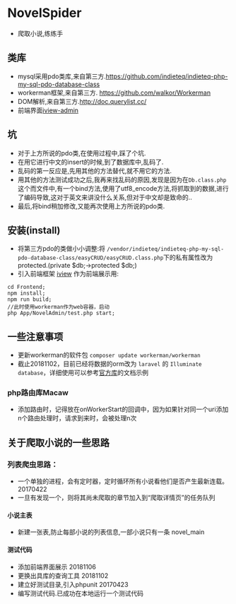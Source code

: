 # NovelSpider
* 爬取小说,练练手

## 类库
* mysql采用pdo类库,来自第三方.https://github.com/indieteq/indieteq-php-my-sql-pdo-database-class
* workerman框架,来自第三方. https://github.com/walkor/Workerman
* DOM解析,来自第三方.http://doc.querylist.cc/
* 前端界面[iview-admin](https://github.com/iview/iview-admin)

## 坑
* 对于上方所说的pdo类,在使用过程中,踩了个坑.
* 在用它进行中文的insert的时候,到了数据库中,乱码了.
* 乱码的第一反应是,先用其他的方法替代,就不用它的方法.
* 用其他的方法测试成功之后,我再来找乱码的原因,发现是因为在`Db.class.php`这个而文件中,有一个bind方法,使用了utf8_encode方法,将抓取到的数据,进行了编码导致,这对于英文来讲没什么关系,但对于中文却是致命的..
* 最后,将bind稍加修改,又能再次使用上方所说的pdo类.

## 安装(install)
* 将第三方pdo的类做小小调整:将 `/vendor/indieteq/indieteq-php-my-sql-pdo-database-class/easyCRUD/easyCRUD.class.php`下的私有属性改为protected.(private $db;->protected $db;)
* 引入前端框架 [iview](https://www.iviewui.com/) 作为前端展示用:

```shell
cd Frontend;
npm install;
npm run build;
//此时使用workerman作为web容器，启动
php App/NovelAdmin/test.php start;
```

## 一些注意事项
* 更新workerman的软件包 `composer update workerman/workerman`
* 截止20181102，目前已经将数据的orm改为 `laravel` 的 `Illuminate database`，详细使用可以参考[官方库](https://github.com/illuminate/database)的文档示例

### php路由库Macaw
* 添加路由时，记得放在onWorkerStart的回调中，因为如果针对同一个uri添加n个路由处理时，请求到来时，会被处理n次


## 关于爬取小说的一些思路
### 列表爬虫思路：
* 一个单独的进程，会有定时器，定时循环所有小说看他们是否产生最新连载。 20170422
* 一旦有发现一个，则将其尚未爬取的章节加入到“爬取详情页”的任务队列

#### 小说主表
* 新建一张表,防止每部小说的列表信息,一部小说只有一条 novel_main

#### 测试代码
* 添加前端界面展示 20181106
* 更换出具库的查询工具 20181102
* 建立好测试目录,引入phpunit 20170423
* 编写测试代码.已成功在本地运行一个测试代码
